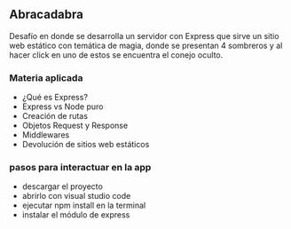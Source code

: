## Abracadabra

Desafío en donde se desarrolla un servidor con Express que sirve un sitio web estático con temática de magia, donde se presentan 4 sombreros y al hacer click en uno de estos se encuentra el conejo oculto.

### Materia aplicada

- ¿Qué es Express?
- Express vs Node puro
- Creación de rutas
- Objetos Request y Response
- Middlewares
- Devolución de sitios web estáticos

### pasos para interactuar en la app

- descargar el proyecto
- abrirlo con visual studio code
- ejecutar npm install en la terminal
- instalar el módulo de express

